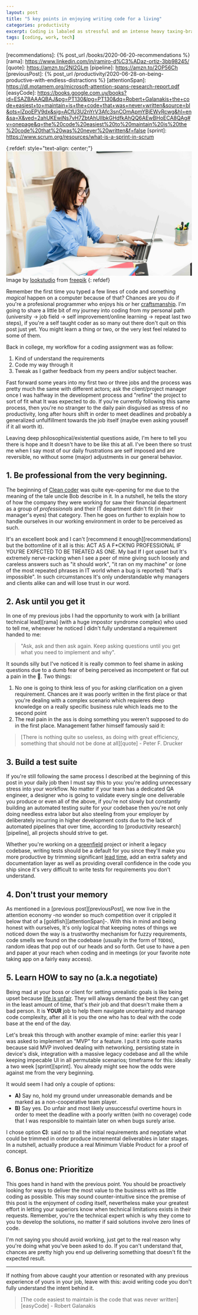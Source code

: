 ```yaml
---
layout: post
title: "5 key points in enjoying writing code for a living"
categories: productivity
excerpt: Coding is labaled as stressful and an intense heavy taxing-brain endeavor. It doesn't have to be.
tags: [coding, work, tech]
---
```


[referralAutor]: https://www.freepik.com/look-studio
[referralLink]: https://www.freepik.com/photos/business
[craftsmanship]: https://amzn.to/3bjGdGp
[cleanCoder]: https://amzn.to/3dsLuyj
[greenfield]: https://en.wikipedia.org/wiki/Greenfield_project
[leadTime]: https://www.investopedia.com/terms/l/leadtime.asp
[unfair]: https://oliveremberton.com/2014/the-problem-isnt-that-life-is-unfair-its-your-broken-idea-of-fairness/
[recommendations]: {% post_url /books/2020-06-20-recommendations %}
[rama]: https://www.linkedin.com/in/ramiro-d%C3%ADaz-ortiz-3bb98245/
[quote]: https://amzn.to/2Nl2GLm
[pipeline]: https://amzn.to/2OP56Ch
[previousPost]: {% post_url /productivity/2020-06-28-on-being-productive-with-endless-distractions %}
[attentionSpan]: https://dl.motamem.org/microsoft-attention-spans-research-report.pdf
[easyCode]: https://books.google.com.uy/books?id=ESAZBAAAQBAJ&pg=PT130&lpg=PT130&dq=Robert+Galanakis+the+code+easiest+to+maintain+is+the+code+that+was+never+written&source=bl&ots=lZpoEPV9dx&sig=ACfU3U2nYrV3Afc3snCOmApmYBjEWvRcwg&hl=en&sa=X&ved=2ahUKEwiNs7vH7ZbtAhUIIbkGHdfkAhQQ6AEwBHoECA8QAg#v=onepage&q=the%20code%20easiest%20to%20maintain%20is%20the%20code%20that%20was%20never%20written&f=false
[sprint]: https://www.scrum.org/resources/what-is-a-sprint-in-scrum

{:refdef: style="text-align: center;"}
![enjoyment](/assets/posts/5_codingEnjoyment/cover.jpg)
Image by [lookstudio][referralAutor] from [freepik][referralLink]
{: refdef}

Remember the first time you typed a few lines of code and something *magical* happen on a computer because of that? Chances are you do if you're a profesional programmer who enjoys his or her [craftsmanship][craftsmanship]. I'm going to share a little bit of my journey into coding from my personal path (university -> job field -> self improvement/online learning -> repeat last two steps), if you're a self taught coder as so many out there don't quit on this post just yet. You might learn a thing or two, or the very lest feel related to some of them.

Back in college, my workflow for a coding assignment was as follow: 

1. Kind of understand the requirements
2. Code my way through it
3. Tweak as I gather feedback from my peers and/or subject teacher. 

Fast forward some years into my first two or three jobs and the process was pretty much the same with different actors; ask the client/project manager once I was halfway in the development process and "refine" the project to sort of fit what It was expected to do. If you're currently following this same process, then you're no stranger to the daily pain disguised as stress of no productivity, long after hours shift in order to meet deadlines and probably a generalized unfulfillment towards the job itself (maybe even asking youself if it all worth it).

Leaving deep philosophical/existential questions aside, I'm here to tell you there is hope and It doesn't have to be like this at all. I've been there so trust me when I say most of our daily frustrations are self imposed and are reversible, no without some (major) adjustments in our general behavior.

## 1. Be professional from the very beginning.

The beginning of [Clean coder][cleanCoder] was quite eye-opening for me due to the meaning of the tale uncle Bob describe in it. In a nutshell, he tells the story of how the company they were working for saw their financial department as a group of _professionals_ and their IT department didn't fit (in their manager's eyes) that category. Then he goes on further to explain how to handle ourselves in our working environment in order to be perceived as such. 

It's an excellent book and I can't [recommend it enough][recommendations] but the bottomline of it all is this: ACT AS A F*CK!NG PROFESSIONAL IF YOU'RE EXPECTED TO BE TREATED AS ONE. My bad If I got upset but It's extremely nerve-racking when I see a peer of mine giving such loosely and careless answers such as "it should work", "it ran on my machine" or (one of the most repeated phrases in IT world when a bug is reported) "that's impossible". In such circumstances It's only understandable why managers and clients alike can and will lose trust in our word. 

## 2. Ask until you get it

In one of my previous jobs I had the opportunity to work with [a brilliant technical lead][rama] (with a huge impostor syndrome complex) who used to tell me, whenever he noticed I didn't fully understand a requirement handed to me: 
> "Ask, ask and then ask again. Keep asking questions until you get what you need to implement and why". 
 
It sounds silly but I've noticed it is really common to feel shame in asking questions due to a dumb fear of being perceived as incompetent or flat out a pain in the 🍑. Two things:

1. No one is going to think less of you for asking clarification on a given requirement. Chances are it was poorly written in the first place or that you're dealing with a complex scenario which requieres deep knowledge on a really specific business rule which leads me to the second point
2. The real pain in the ass is doing something you weren't supposed to do in the first place. Management father himself famously said it:
> [There is nothing quite so useless, as doing with great efficiency, something that should not be done at all][quote] - Peter F. Drucker

## 3. Build a test suite 

If you're still following the same process I described at the beginning of this post in your daily job then I must say this to you: you're adding unnecessary stress into your workflow. No matter if your team has a dedicated QA engineer, a designer who is going to validate every single one deliverable you produce or even all of the above, if you're not slowly but constantly building an automated testing suite for your codebase then you're not only doing needless extra labor but also steeling from your employer by deliberately incurring in higher development costs due to the lack of automated pipelines that over time, according to [productivity research][pipeline], all projects should strive to get.

Whether you're working on a [greenfield][greenfield] project or inherit a legacy codebase, writing tests should be a default for you since they'll make you more productive by trimming significant [lead time][leadTime], add an extra safety and documentation layer as well as providing overall confidence in the code you ship since it's very difficult to write tests for requirements you don't understand. 

## 4. Don't trust your memory

As mentioned in a [previous post][previousPost], we now live in the attention economy -no wonder so much competition over it crippled it below that of a [goldfish][attentionSpan]-. With this in mind and being honest with ourselves, It's only logical that keeping notes of things we noticed down the way is a trustworthy mechanism for fuzzy requirements, code smells we found on the codebase (usually in the form of `TODO`s), random ideas that pop out of our heads and so forth. Get use to have a pen and paper at your reach when coding and in meetings (or your favorite note taking app on a fairly easy access).

## 5. Learn HOW to say no (a.k.a negotiate) 

Being mad at your boss or client for setting  unrealistic goals is like being upset because [life is unfair][unfair]. They will always demand the best they can get in the least amount of time, that's *their* job and that doesn't make them a bad person. It is **YOUR** job to help them navigate uncertainty and manage code complexity, after all it is you the one who has to deal with the code base at the end of the day. 

Let's break this through with another example of mine: earlier this year I was asked to implement an "MVP" for a feature. I put it into quote marks because said MVP involved dealing with networking, persisting state in device's disk, integration with a massive legacy codebase and all the while keeping impecable UI in all permutable scenarios; timeframe for this: ideally a two week [sprint][sprint]. You already might see how the odds were against me from the very beginning. 

It would seem I had only a couple of options:

- **A)** Say no, hold my ground under unreasonable demands and be marked as a non-cooperative team player. 
- **B)** Say yes. Do unfair and most likely unsuccessful overtime hours in order to meet the deadline with a poorly written (with no coverage) code that I was responsible to maintain later on when bugs surely arise. 

I chose option **C)**: said no to all the initial requirements and negotiate what could be trimmed in order produce incremental deliverables in later stages. In a nutshell, actually produce a real Minimum Viable Product for a proof of concept. 

## 6. Bonus one: Prioritize 

This goes hand in hand with the previous point. You should be proactively looking for ways to deliver the most value to the business with as little coding as possible. This may sound counter-intuitive since the premise of this post is the enjoyment of coding itself, nevertheless make your greatest effort in letting your superiors know when technical limitations exists in their requests. Remember, you're the technical expert which is why they come to you to develop the solutions, no matter if said solutions involve zero lines of code.

I'm not saying you should avoid working, just get to the real reason why you're doing what you've been asked to do. If you can't understand that, chances are pretty high you end up delivering something that doesn't fit the expected result. 

---

If nothing from above caught your attention or resonated with any previous experience of yours in your job, leave with this: avoid writing code you don't fully understand the intent behind it.
>[The code easiest to maintain is the code that was never written][easyCode] - Robert Galanakis

